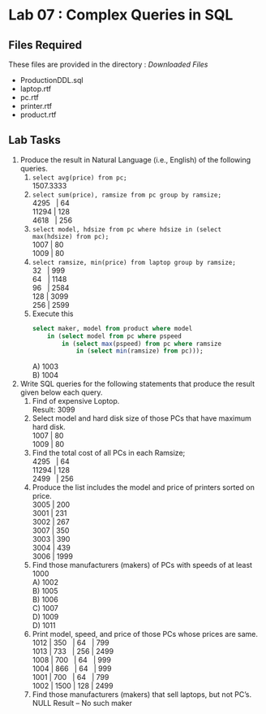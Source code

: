 
# Lab 07 : Complex Queries in SQL

## Files Required
These files are provided in the directory : *Downloaded Files*
* ProductionDDL.sql
* laptop.rtf
* pc.rtf
* printer.rtf
* product.rtf

## Lab Tasks
1. Produce the result in Natural Language (i.e., English) of the following queries.
	1. ``select avg(price) from pc; ``\
		1507.3333
	2. ``select sum(price), ramsize from pc group by ramsize; ``\
		4295 &nbsp;&nbsp;| 64\
		11294 | 128\
		4618 &nbsp;&nbsp;| 256
	3. ``select model, hdsize from pc where hdsize in (select max(hdsize) from pc);``\
		1007 | 80\
		1009 | 80
	4. ``select ramsize, min(price) from laptop group by ramsize;``\
		32 &nbsp;&nbsp;| 999\
		64 &nbsp;&nbsp;| 1148\
		96 &nbsp;&nbsp;| 2584\
		128 | 3099\
		256 | 2599
	5. Execute this
		```sql
		select maker, model from product where model
			in (select model from pc where pspeed
				in (select max(pspeed) from pc where ramsize
					in (select min(ramsize) from pc)));
		```
		A) 1003\
		B) 1004
2. Write SQL queries for the following statements that produce the result given below each
query.
	1. Find of expensive Loptop.\
		Result: 3099
	2. Select model and hard disk size of those PCs that have maximum hard disk.\
		1007 | 80 \
		1009 | 80
	3. Find the total cost of all PCs in each Ramsize;\
		4295 &nbsp;&nbsp;| 64\
		11294 | 128\
		2499 &nbsp;&nbsp;| 256
	4. Produce the list includes the model and price of printers sorted on price.\
		3005 | 200\
		3001 | 231\
		3002 | 267\
		3007 | 350\
		3003 | 390\
		3004 | 439\
		3006 | 1999
	5. Find those manufacturers (makers) of PCs with speeds of at least 1000\
		A) 1002\
		B) 1005\
		B) 1006\
		C) 1007\
		D) 1009\
		D) 1011
	6. Print model, speed, and price of those PCs whose prices are same.\
		1012 | 350 &nbsp; | 64 &nbsp;&nbsp;| 799\
		1013 | 733 &nbsp; | 256 | 2499\
		1008 | 700 &nbsp;&nbsp;| 64 &nbsp;&nbsp;| 999\
		1004 | 866 &nbsp;&nbsp;| 64 &nbsp;&nbsp;| 999\
		1001 | 700 &nbsp;&nbsp;| 64 &nbsp;&nbsp;| 799\
		1002 | 1500 | 128 | 2499
	7. Find those manufacturers (makers) that sell laptops, but not PC’s.\
		NULL Result – No such maker